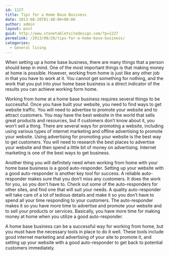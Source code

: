 ```yaml
---
id: 1227
title: Tips for a Home Base Business
date: 2013-08-20T01:40:00+00:00
author: admin
layout: post
guid: http://www.stonetabletsitedesign.com/?p=1227
permalink: /2013/08/20/tips-for-a-home-base-business/
categories:
  - General living
---
```

When setting up a home base business, there are many things that a person should keep in mind. One of the most important things is that making money at home is possible. However, working from home is just like any other job in that you have to work at it. You cannot get something for nothing, and the work that you put into your home base business is a direct indicator of the results you can achieve working form home.

Working from home at a home base business requires several things to be successful. Once you have built your website, you need to find ways to get website traffic. You will need to advertise to promote your website and to attract customers. You may have the best website in the world that sells great products and resources, but if customers don&#8217;t know about it, you won&#8217;t sell a thing. There are several ways for promoting a website, including using various types of internet marketing and offline advertising to promote your website. Using advertising for promoting your website is the best way to get customers. You will need to research the best places to advertise your website and then spend a little bit of money on advertising. Internet marketing is one of the best ways to get business.

Another thing you will definitely need when working from home with your home base business is a good auto-responder. Setting up your website with a good auto-responder is another key tool for success. A reliable auto-responder makes sure that you don&#8217;t miss any customers. It does the work for you, so you don&#8217;t have to. Check out some of the auto-responders for other sites, and find one that will suit your needs. A quality auto-responder will take care of a lot of tedious details and make it so you don&#8217;t have to spend all your time responding to your customers. The auto-responder makes it so you have more time to advertise and promote your website and to sell your products or services. Basically, you have more time for making money at home when you utilize a good auto-responder.

A home base business can be a successful way for working from home, but you must have the necessary tools in place to do it well. These tools include good internet marketing and advertising of your site to promote it, and setting up your website with a good auto-responder to get back to potential customers immediately.